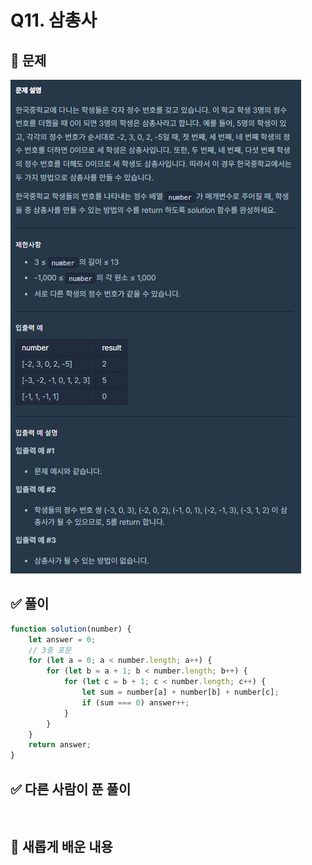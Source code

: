 # Q11. 삼총사

## 📝 문제

![Question](/Level1/img/Q11.png)

## ✅ 풀이

```js
function solution(number) {
    let answer = 0;
    // 3중 포문
    for (let a = 0; a < number.length; a++) {
        for (let b = a + 1; b < number.length; b++) {
            for (let c = b + 1; c < number.length; c++) {
                let sum = number[a] + number[b] + number[c];
                if (sum === 0) answer++;
            }
        }
    }
    return answer;
}
```

## ✅ 다른 사람이 푼 풀이

```jS


```

## 📌 새롭게 배운 내용
